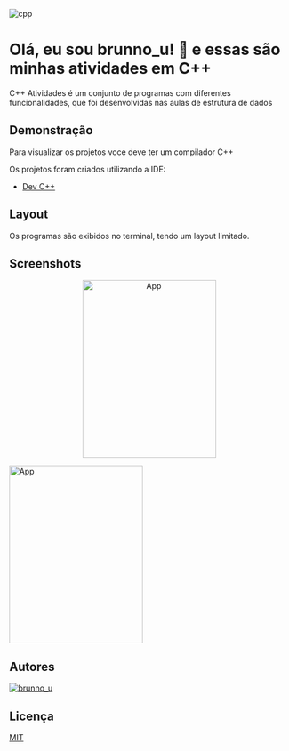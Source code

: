 
![cpp](https://private-user-images.githubusercontent.com/92354084/246981102-43c9d9d3-2dbf-4017-b2b9-fff1da68e439.png?jwt=eyJhbGciOiJIUzI1NiIsInR5cCI6IkpXVCJ9.eyJrZXkiOiJrZXkxIiwiZXhwIjoxNjg3MjI0NjU5LCJuYmYiOjE2ODcyMjQzNTksInBhdGgiOiIvOTIzNTQwODQvMjQ2OTgxMTAyLTQzYzlkOWQzLTJkYmYtNDAxNy1iMmI5LWZmZjFkYTY4ZTQzOS5wbmc_WC1BbXotQWxnb3JpdGhtPUFXUzQtSE1BQy1TSEEyNTYmWC1BbXotQ3JlZGVudGlhbD1BS0lBSVdOSllBWDRDU1ZFSDUzQSUyRjIwMjMwNjIwJTJGdXMtZWFzdC0xJTJGczMlMkZhd3M0X3JlcXVlc3QmWC1BbXotRGF0ZT0yMDIzMDYyMFQwMTI1NTlaJlgtQW16LUV4cGlyZXM9MzAwJlgtQW16LVNpZ25hdHVyZT1mZjY0MjlmMzY3NmRlNmQ1NWQ2ZDk4NWFkNGZlY2RjY2JkYjUwNWQwZTk1YjkyZjZlZDRhN2RkMmU1NTRmNTlmJlgtQW16LVNpZ25lZEhlYWRlcnM9aG9zdCZhY3Rvcl9pZD0wJmtleV9pZD0wJnJlcG9faWQ9MCJ9.ZPwu2Bre2kUdrliFtT-wd_aU1KIjiId6m90JygDA6kE)


#  Olá, eu sou brunno_u! 👋 e essas são minhas atividades em C++

C++ Atividades é um conjunto de programas com diferentes funcionalidades, que foi desenvolvidas nas aulas de estrutura de dados


## Demonstração

Para visualizar os projetos voce deve ter um compilador C++

Os projetos foram criados utilizando a IDE:
- [Dev C++ ](https://dev-cpp.com/)



##  Layout

Os programas são exibidos no terminal, tendo um layout limitado.

## Screenshots

<p align="center">
  <img alt="App" title="#App" src="https://private-user-images.githubusercontent.com/92354084/246983330-63f4ae3c-bdd5-4b53-937b-52730b0a7216.png?jwt=eyJhbGciOiJIUzI1NiIsInR5cCI6IkpXVCJ9.eyJrZXkiOiJrZXkxIiwiZXhwIjoxNjg3MjI1ODYwLCJuYmYiOjE2ODcyMjU1NjAsInBhdGgiOiIvOTIzNTQwODQvMjQ2OTgzMzMwLTYzZjRhZTNjLWJkZDUtNGI1My05MzdiLTUyNzMwYjBhNzIxNi5wbmc_WC1BbXotQWxnb3JpdGhtPUFXUzQtSE1BQy1TSEEyNTYmWC1BbXotQ3JlZGVudGlhbD1BS0lBSVdOSllBWDRDU1ZFSDUzQSUyRjIwMjMwNjIwJTJGdXMtZWFzdC0xJTJGczMlMkZhd3M0X3JlcXVlc3QmWC1BbXotRGF0ZT0yMDIzMDYyMFQwMTQ2MDBaJlgtQW16LUV4cGlyZXM9MzAwJlgtQW16LVNpZ25hdHVyZT0xNjZmMzIxN2IwNDI4MDE1ZDA2Y2VmN2JkMGVmYzdmN2EwNjVmODUyNTdmZGJkZGI2YzEzY2E0Nzk5OGJjOWI0JlgtQW16LVNpZ25lZEhlYWRlcnM9aG9zdCZhY3Rvcl9pZD0wJmtleV9pZD0wJnJlcG9faWQ9MCJ9._WrvbB92LO761rvmbtqZGUfIutG2YuM2l0nJJjLhOGA" width= 240;
  height= 320; width="300px">

  <img alt="App" title="#App" src="https://private-user-images.githubusercontent.com/92354084/246983347-f03e2280-967a-42c1-96de-486527c5cea7.png?jwt=eyJhbGciOiJIUzI1NiIsInR5cCI6IkpXVCJ9.eyJrZXkiOiJrZXkxIiwiZXhwIjoxNjg3MjI1ODYwLCJuYmYiOjE2ODcyMjU1NjAsInBhdGgiOiIvOTIzNTQwODQvMjQ2OTgzMzQ3LWYwM2UyMjgwLTk2N2EtNDJjMS05NmRlLTQ4NjUyN2M1Y2VhNy5wbmc_WC1BbXotQWxnb3JpdGhtPUFXUzQtSE1BQy1TSEEyNTYmWC1BbXotQ3JlZGVudGlhbD1BS0lBSVdOSllBWDRDU1ZFSDUzQSUyRjIwMjMwNjIwJTJGdXMtZWFzdC0xJTJGczMlMkZhd3M0X3JlcXVlc3QmWC1BbXotRGF0ZT0yMDIzMDYyMFQwMTQ2MDBaJlgtQW16LUV4cGlyZXM9MzAwJlgtQW16LVNpZ25hdHVyZT1jNTY2YzMxOGQ3ZWU4M2ZhZDNjZTFlOTUwNTI0Zjk1ZTE5YThmMjM1MDk0ODc0YzAyZGE0MjE1ZjllMTM0YjRhJlgtQW16LVNpZ25lZEhlYWRlcnM9aG9zdCZhY3Rvcl9pZD0wJmtleV9pZD0wJnJlcG9faWQ9MCJ9.XFQD2X0WsHj-wajuvNoEFcTUBRlxXNUrd0q8_BHROLE" width= 240;
  height= 320; width="300px">

</p>

## Autores

[![brunno_u](https://img.shields.io/badge/brunno-000?style=for-the-badge&logo=ko-fi&logoColor=white)](https://github.com/brun-no) 



## Licença

[MIT](https://choosealicense.com/licenses/unlicense/)


